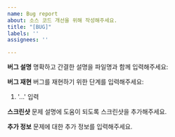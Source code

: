 ```yaml
---
name: Bug report
about: 소스 코드 개선을 위해 작성해주세요.
title: "[BUG]"
labels: ''
assignees: ''

---
```


**버그 설명**
명확하고 간결한 설명을 파일명과 함께 입력해주세요:

**버그 재현**
버그를 재현하기 위한 단계를 입력해주세요:
1. '...' 입력

**스크린샷**
문제 설명에 도움이 되도록 스크린샷을 추가해주세요.

**추가 정보**
문제에 대한 추가 정보를 입력해주세요.
